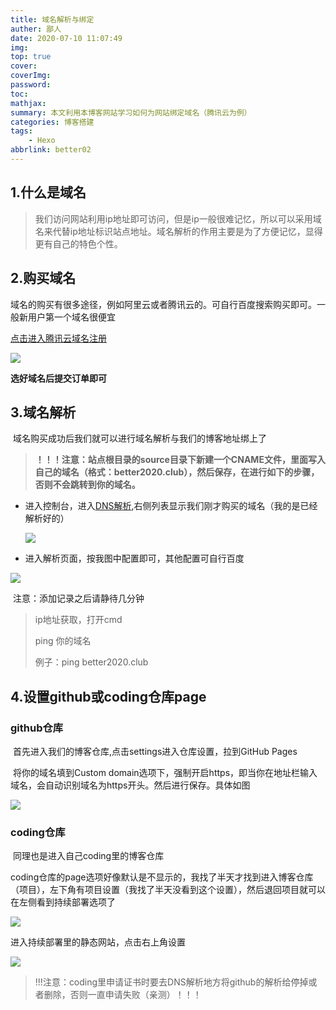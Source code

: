 ```yaml
---
title: 域名解析与绑定
auther: 鄙人
date: 2020-07-10 11:07:49
img:
top: true
cover:
coverImg:
password:
toc: 
mathjax:
summary: 本文利用本博客网站学习如何为网站绑定域名（腾讯云为例）
categories: 博客搭建
tags: 
    - Hexo
abbrlink: better02
---
```


## 1.什么是域名

> 我们访问网站利用ip地址即可访问，但是ip一般很难记忆，所以可以采用域名来代替ip地址标识站点地址。域名解析的作用主要是为了方便记忆，显得更有自己的特色个性。

## 2.购买域名

​域名的购买有很多途径，例如阿里云或者腾讯云的。可自行百度搜索购买即可。一般新用户第一个域名很便宜

​[点击进入腾讯云域名注册](https://buy.cloud.tencent.com/domain?domain=xyz&tlds=&from=dnspodEntrance)

![](https://cdn.jsdelivr.net/gh/PoorBE/images_b/img/Snipaste_2020-07-10_11-26-1.png)

​**选好域名后提交订单即可**

## 3.域名解析

​	域名购买成功后我们就可以进行域名解析与我们的博客地址绑上了

> **！！！注意：站点根目录的source目录下新建一个CNAME文件，里面写入自己的域名（格式：better2020.club），然后保存，在进行如下的步骤，否则不会跳转到你的域名。**

- 进入控制台，进入[DNS解析](https://console.cloud.tencent.com/cns),右侧列表显示我们刚才购买的域名（我的是已经解析好的）

    ![](https://cdn.jsdelivr.net/gh/PoorBE/images_b/img/Snipaste_2020-07-10_11-38-43.png)

- 进入解析页面，按我图中配置即可，其他配置可自行百度

![](https://cdn.jsdelivr.net/gh/PoorBE/images_b/img/Snipaste_2020-07-10_12-38-50.png)

​	注意：添加记录之后请静待几分钟

> ip地址获取，打开cmd
>
> ping 你的域名
>
> 例子：ping better2020.club

## 4.设置github或coding仓库page

### github仓库

​	首先进入我们的博客仓库,点击settings进入仓库设置，拉到GitHub Pages

​	将你的域名填到Custom domain选项下，强制开启https，即当你在地址栏输入域名，会自动识别域名为https开头。然后进行保存。具体如图

![](https://cdn.jsdelivr.net/gh/PoorBE/images_b/img/Snipaste_2020-07-10_14-02-30.png)

### coding仓库

​	同理也是进入自己coding里的博客仓库

​	coding仓库的page选项好像默认是不显示的，我找了半天才找到进入博客仓库（项目），左下角有项目设置（我找了半天没看到这个设置），然后退回项目就可以在左侧看到持续部署选项了

![](https://cdn.jsdelivr.net/gh/PoorBE/images_b/img/Snipaste_2020-07-10_14-14-59.png)

进入持续部署里的静态网站，点击右上角设置

![](https://cdn.jsdelivr.net/gh/PoorBE/images_b/img/1.png)

> !!!注意：coding里申请证书时要去DNS解析地方将github的解析给停掉或者删除，否则一直申请失败（亲测）！！！